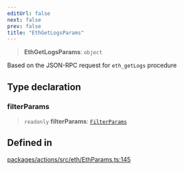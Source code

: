 ```yaml
---
editUrl: false
next: false
prev: false
title: "EthGetLogsParams"
---
```


> **EthGetLogsParams**: `object`

Based on the JSON-RPC request for `eth_getLogs` procedure

## Type declaration

### filterParams

> `readonly` **filterParams**: [`FilterParams`](/reference/tevm/actions/type-aliases/filterparams/)

## Defined in

[packages/actions/src/eth/EthParams.ts:145](https://github.com/qbzzt/tevm-monorepo/blob/main/packages/actions/src/eth/EthParams.ts#L145)
